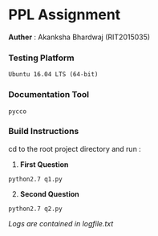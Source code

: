 # PPL Assignment 
**Auther** : Akanksha Bhardwaj (RIT2015035)


### Testing Platform
```
Ubuntu 16.04 LTS (64-bit)
```

### Documentation Tool 
```
pycco
 ```

### Build Instructions
  cd to the root project directory and run :

1. **First Question**
  ```
  python2.7 q1.py
  ```

2. **Second Question**
  ```
  python2.7 q2.py
  ```
  *Logs are contained in logfile.txt*



